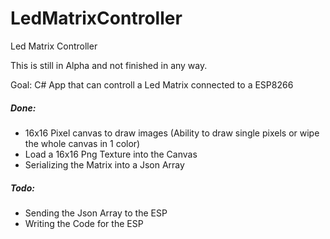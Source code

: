 # LedMatrixController
Led Matrix Controller

This is still in Alpha and not finished in any way.

Goal: C# App that can controll a Led Matrix connected to a ESP8266


##### Done:
- 16x16 Pixel canvas to draw images (Ability to draw single pixels or wipe the whole canvas in 1 color)
- Load a 16x16 Png Texture into the Canvas
- Serializing the Matrix into a Json Array
##### Todo:
- Sending the Json Array to the ESP
- Writing the Code for the ESP
